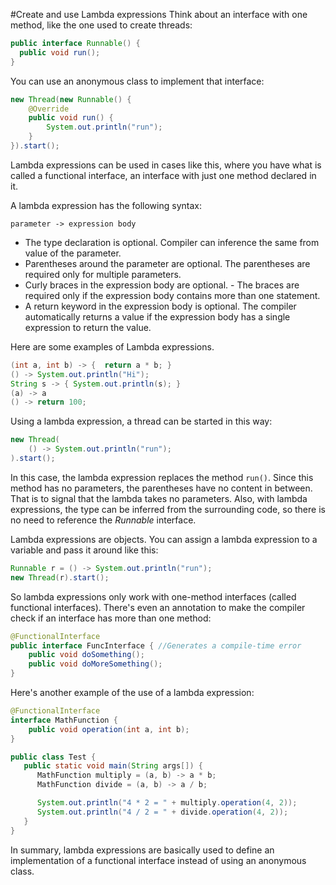 #Create and use Lambda expressions
Think about an interface with one method, like the one used to create threads:
````java
public interface Runnable() {
  public void run();
}
````
You can use an anonymous class to implement that interface:
````java
new Thread(new Runnable() {
    @Override
    public void run() {
        System.out.println("run");
    }
}).start();
````
Lambda expressions can be used in cases like this, where you have what is called a functional interface, an interface with just one method declared in it.

A lambda expression has the following syntax:
````
parameter -> expression body
````
* The type declaration is optional.  Compiler can inference the same from value of the parameter.
* Parentheses around the parameter are optional. The parentheses are required only for multiple parameters.
* Curly braces in the expression body are optional. - The braces are required only if the expression body contains more than one statement.
* A return keyword in the expression body is optional. The compiler automatically returns a value if the expression body has a single expression to return the value. 

Here are some examples of Lambda expressions.
````java
(int a, int b) -> {  return a * b; }
() -> System.out.println("Hi");
String s -> { System.out.println(s); }
(a) -> a
() -> return 100;
````

Using a lambda expression, a thread can be started in this way:
````java
new Thread(
    () -> System.out.println("run");
).start();
````
In this case, the lambda expression replaces the method `run()`. Since this method has no parameters, the parentheses have no content in between. That is to signal that the lambda takes no parameters. Also, with lambda expressions, the type can be inferred from the surrounding code, so there is no need to reference the *Runnable* interface.

Lambda expressions are objects. You can assign a lambda expression to a variable and pass it around like this:
````java
Runnable r = () -> System.out.println("run");
new Thread(r).start();
````

So lambda expressions only work with one-method interfaces (called functional interfaces). There's even an annotation to make the compiler check if an interface has more than one method:
````java
@FunctionalInterface
public interface FuncInterface { //Generates a compile-time error
    public void doSomething();
    public void doMoreSomething();
}
````

Here's another example of the use of a lambda expression:
````java
@FunctionalInterface
interface MathFunction {
    public void operation(int a, int b);
}

public class Test {
   public static void main(String args[]) {
      MathFunction multiply = (a, b) -> a * b;
      MathFunction divide = (a, b) -> a / b;

      System.out.println("4 * 2 = " + multiply.operation(4, 2));	   
      System.out.println("4 / 2 = " + divide.operation(4, 2));  
   }
}
````
In summary, lambda expressions are basically used to define an implementation of a functional interface instead of using an anonymous class.
